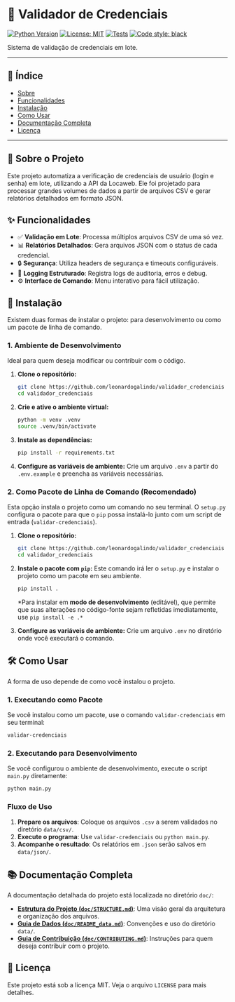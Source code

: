 # 🔐 Validador de Credenciais

[![Python Version](https://img.shields.io/badge/python-3.12+-blue.svg)](https://www.python.org/downloads/)
[![License: MIT](https://img.shields.io/badge/License-MIT-yellow.svg)](https://opensource.org/licenses/MIT)
[![Tests](https://img.shields.io/badge/tests-passing-green.svg)](tests/)
[![Code style: black](https://img.shields.io/badge/code%20style-black-000000.svg)](https://github.com/psf/black)

Sistema de validação de credenciais em lote.

---

## 📖 Índice

- [Sobre](#-sobre-o-projeto)
- [Funcionalidades](#-funcionalidades)
- [Instalação](#-instalação)
- [Como Usar](#-como-usar)
- [Documentação Completa](#-documentação-completa)
- [Licença](#-licença)

---

## 🎯 Sobre o Projeto

Este projeto automatiza a verificação de credenciais de usuário (login e senha) em lote, utilizando a API da Locaweb. Ele foi projetado para processar grandes volumes de dados a partir de arquivos CSV e gerar relatórios detalhados em formato JSON.

## ✨ Funcionalidades

-   ✅ **Validação em Lote**: Processa múltiplos arquivos CSV de uma só vez.
-   📊 **Relatórios Detalhados**: Gera arquivos JSON com o status de cada credencial.
-   🔒 **Segurança**: Utiliza headers de segurança e timeouts configuráveis.
-   📝 **Logging Estruturado**: Registra logs de auditoria, erros e debug.
-   ⚙️ **Interface de Comando**: Menu interativo para fácil utilização.

## 🚀 Instalação

Existem duas formas de instalar o projeto: para desenvolvimento ou como um pacote de linha de comando.

### 1. Ambiente de Desenvolvimento

Ideal para quem deseja modificar ou contribuir com o código.

1.  **Clone o repositório:**
    ```bash
    git clone https://github.com/leonardogalindo/validador_credenciais
    cd validador_credenciais
    ```

2.  **Crie e ative o ambiente virtual:**
    ```bash
    python -m venv .venv
    source .venv/bin/activate
    ```

3.  **Instale as dependências:**
    ```bash
    pip install -r requirements.txt
    ```

4.  **Configure as variáveis de ambiente:**
    Crie um arquivo `.env` a partir do `.env.example` e preencha as variáveis necessárias.

### 2. Como Pacote de Linha de Comando (Recomendado)

Esta opção instala o projeto como um comando no seu terminal. O `setup.py` configura o pacote para que o `pip` possa instalá-lo junto com um script de entrada (`validar-credenciais`).

1.  **Clone o repositório:**
    ```bash
    git clone https://github.com/leonardogalindo/validador_credenciais
    cd validador_credenciais
    ```

2.  **Instale o pacote com `pip`:**
    Este comando irá ler o `setup.py` e instalar o projeto como um pacote em seu ambiente.
    ```bash
    pip install .
    ```
    *Para instalar em **modo de desenvolvimento** (editável), que permite que suas alterações no código-fonte sejam refletidas imediatamente, use `pip install -e .*`

3.  **Configure as variáveis de ambiente:**
    Crie um arquivo `.env` no diretório onde você executará o comando.

## 🛠️ Como Usar

A forma de uso depende de como você instalou o projeto.

### 1. Executando como Pacote

Se você instalou como um pacote, use o comando `validar-credenciais` em seu terminal:
```bash
validar-credenciais
```

### 2. Executando para Desenvolvimento

Se você configurou o ambiente de desenvolvimento, execute o script `main.py` diretamente:
```bash
python main.py
```

### Fluxo de Uso

1.  **Prepare os arquivos**: Coloque os arquivos `.csv` a serem validados no diretório `data/csv/`.
2.  **Execute o programa**: Use `validar-credenciais` ou `python main.py`.
3.  **Acompanhe o resultado**: Os relatórios em `.json` serão salvos em `data/json/`.

## 📚 Documentação Completa

A documentação detalhada do projeto está localizada no diretório `doc/`:

-   **[Estrutura do Projeto (`doc/STRUCTURE.md`)](./doc/STRUCTURE.md)**: Uma visão geral da arquitetura e organização dos arquivos.
-   **[Guia de Dados (`doc/README_data.md`)](./doc/README_data.md)**: Convenções e uso do diretório `data/`.
-   **[Guia de Contribuição (`doc/CONTRIBUTING.md`)](./doc/CONTRIBUTING.md)**: Instruções para quem deseja contribuir com o projeto.

## 📄 Licença

Este projeto está sob a licença MIT. Veja o arquivo `LICENSE` para mais detalhes.